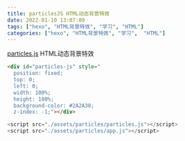 ```yaml
---
title: particlesJS HTML动态背景特效
date: 2022-01-10 13:07:09
tags: ["hexo", "HTML背景特效", "学习", "HTML"]
categories: ["hexo", "HTML背景特效", "学习",  "HTML"]
---
```


[particles.js](https://github.com/VincentGarreau/particles.js) HTML动态背景特效

<!-- particles.js container -->

```html
<div id="particles-js" style="
  position: fixed;
  top: 0;
  left: 0;
  width: 100%;
  height: 100%;
  background-color: #2A2A30;
  z-index: -1;"></div>
```

<!-- 动态背景特效 -->
```javascript
<script src="./assets/particles/particles.js"></script>
<script src="./assets/particles/app.js"></script>
```
























